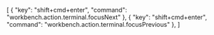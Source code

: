 [
    {
        "key": "shift+cmd+enter",
        "command": "workbench.action.terminal.focusNext"
    },
    {
        "key": "shift+cmd+enter",
        "command": "workbench.action.terminal.focusPrevious"
    },
]

